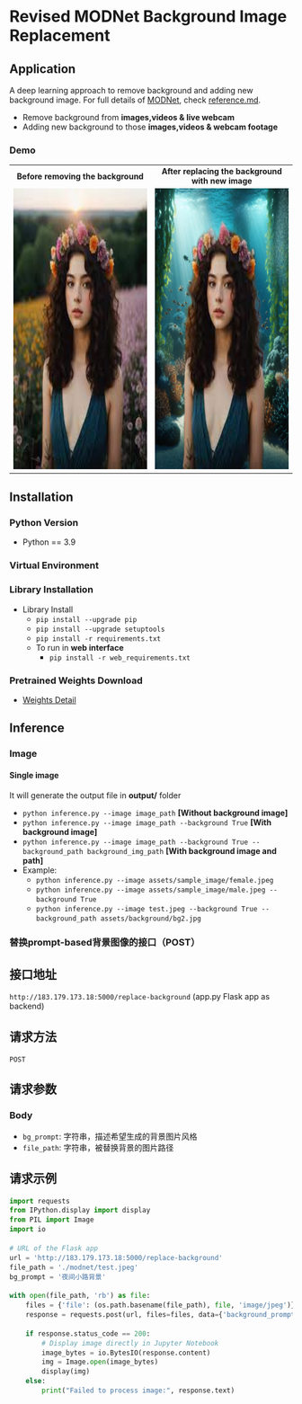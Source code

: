 # Revised MODNet Background Image Replacement

## Application

A deep learning approach to remove background and adding new background image. For full details of [MODNet](https://github.com/pollinations/modnet), check [reference.md](reference.md).

- Remove background from **images,videos & live webcam**
- Adding new background to those **images,videos & webcam footage**


### Demo

<table>
<tr align="center">
<td><b>Before removing the background</b></td>
<td><b>After replacing the background with new image</b></td>
</tr>
<tr align="center">
<td><img src="test.jpeg" alt="Male.jpg" width="460" height="500"/></td>
<td><img src="output/test.png" alt="Male.png" width="460" height="500"/></td>
<table>


## Installation

### Python Version

- Python == 3.9

### Virtual Environment

### Library Installation

- Library Install
  - `pip install --upgrade pip`
  - `pip install --upgrade setuptools`
  - `pip install -r requirements.txt`
  - To run in **web interface**
    - `pip install -r web_requirements.txt`

### Pretrained Weights Download
- [Weights Detail](pretrained/README.md)


## Inference

### Image

#### Single image

It will generate the output file in **output/** folder

- `python inference.py --image image_path` **[Without background image]**
- `python inference.py --image image_path --background True` **[With background image]**
- `python inference.py --image image_path --background True --background_path background_img_path` **[With background image and path]**
- Example:
  - `python inference.py --image assets/sample_image/female.jpeg`
  - `python inference.py --image assets/sample_image/male.jpeg --background True`
  - `python inference.py --image test.jpeg --background True --background_path assets/background/bg2.jpg`



### 替换prompt-based背景图像的接口（POST）

## 接口地址
`http://183.179.173.18:5000/replace-background` (app.py Flask app as backend)

## 请求方法
`POST`

## 请求参数
### Body
- `bg_prompt`: 字符串，描述希望生成的背景图片风格
- `file_path`: 字符串，被替换背景的图片路径

## 请求示例
```python
import requests
from IPython.display import display
from PIL import Image
import io

# URL of the Flask app
url = 'http://183.179.173.18:5000/replace-background'
file_path = './modnet/test.jpeg'
bg_prompt = '夜间小路背景'

with open(file_path, 'rb') as file:
    files = {'file': (os.path.basename(file_path), file, 'image/jpeg')}   # 记得根据上传图片类型，更换MIME参数
    response = requests.post(url, files=files, data={'background_prompt': prompt})
        
    if response.status_code == 200:
        # Display image directly in Jupyter Notebook
        image_bytes = io.BytesIO(response.content)
        img = Image.open(image_bytes)
        display(img)
    else:
        print("Failed to process image:", response.text)


```
